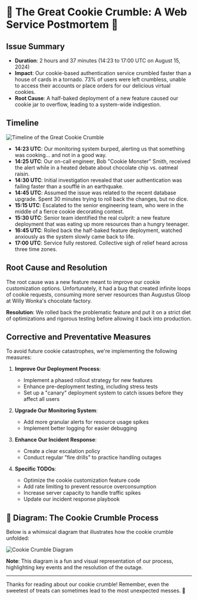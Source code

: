 # 🍪 The Great Cookie Crumble: A Web Service Postmortem 🍪

## Issue Summary

- **Duration**: 2 hours and 37 minutes (14:23 to 17:00 UTC on August 15, 2024)
- **Impact**: Our cookie-based authentication service crumbled faster than a house of cards in a tornado. 73% of users were left crumbless, unable to access their accounts or place orders for our delicious virtual cookies.
- **Root Cause**: A half-baked deployment of a new feature caused our cookie jar to overflow, leading to a system-wide indigestion.

## Timeline

![Timeline of the Great Cookie Crumble](https://via.placeholder.com/600x200.png?text=Timeline+Diagram) <!-- Replace with actual diagram URL -->

- **14:23 UTC**: Our monitoring system burped, alerting us that something was cooking... and not in a good way.
- **14:25 UTC**: Our on-call engineer, Bob "Cookie Monster" Smith, received the alert while in a heated debate about chocolate chip vs. oatmeal raisin.
- **14:30 UTC**: Initial investigation revealed that user authentication was failing faster than a soufflé in an earthquake.
- **14:45 UTC**: Assumed the issue was related to the recent database upgrade. Spent 30 minutes trying to roll back the changes, but no dice.
- **15:15 UTC**: Escalated to the senior engineering team, who were in the middle of a fierce cookie decorating contest.
- **15:30 UTC**: Senior team identified the real culprit: a new feature deployment that was eating up more resources than a hungry teenager.
- **16:45 UTC**: Rolled back the half-baked feature deployment, watched anxiously as the system slowly came back to life.
- **17:00 UTC**: Service fully restored. Collective sigh of relief heard across three time zones.

## Root Cause and Resolution

The root cause was a new feature meant to improve our cookie customization options. Unfortunately, it had a bug that created infinite loops of cookie requests, consuming more server resources than Augustus Gloop at Willy Wonka's chocolate factory.

**Resolution**: We rolled back the problematic feature and put it on a strict diet of optimizations and rigorous testing before allowing it back into production.

## Corrective and Preventative Measures

To avoid future cookie catastrophes, we're implementing the following measures:

1. **Improve Our Deployment Process**:
   - Implement a phased rollout strategy for new features
   - Enhance pre-deployment testing, including stress tests
   - Set up a "canary" deployment system to catch issues before they affect all users

2. **Upgrade Our Monitoring System**:
   - Add more granular alerts for resource usage spikes
   - Implement better logging for easier debugging

3. **Enhance Our Incident Response**:
   - Create a clear escalation policy
   - Conduct regular "fire drills" to practice handling outages

4. **Specific TODOs**:
   - Optimize the cookie customization feature code
   - Add rate limiting to prevent resource overconsumption
   - Increase server capacity to handle traffic spikes
   - Update our incident response playbook

## 🎨 Diagram: The Cookie Crumble Process

Below is a whimsical diagram that illustrates how the cookie crumble unfolded:

![Cookie Crumble Diagram](https://via.placeholder.com/800x400.png?text=Cookie+Crumble+Diagram) <!-- Replace with actual diagram URL -->

**Note**: This diagram is a fun and visual representation of our process, highlighting key events and the resolution of the outage.

---

Thanks for reading about our cookie crumble! Remember, even the sweetest of treats can sometimes lead to the most unexpected messes. 🍪
